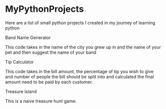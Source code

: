 # MyPythonProjects

Here are a list of small python projects I created in my journey of learning python

Band Name Generator

This code takes in the name of the city you grew up in
and the name of your pet and then suggest the name 
of your band

Tip Calculator

This code takes in the bill amount, the percentage of
tip you wish to give and number of people the bill should 
be split into and calculated the final amount need to be paid by 
each customer.

Treasure Island

This is a naive treasure hunt game.
